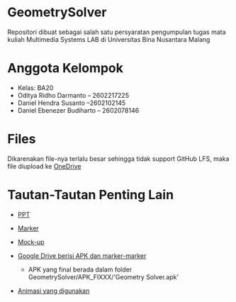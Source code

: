 # GeometrySolver
Repositori dibuat sebagai salah satu persyaratan pengumpulan tugas mata kuliah Multimedia Systems LAB di Universitas Bina Nusantara Malang

# Anggota Kelompok
- Kelas: BA20
- Oditya Ridho Darmanto – 2602217225
- Daniel Hendra Susanto –2602102145
- Daniel Ebenezer Budiharto – 2602078146


# Files
Dikarenakan file-nya terlalu besar sehingga tidak support GitHub LFS, maka file diupload ke [OneDrive](https://binusianorg-my.sharepoint.com/personal/daniel_budiharto_binus_ac_id/_layouts/15/guestaccess.aspx?share=Eh8hmgvqE7RAub_VAWxnwsgBkrQHTlBP1nb0xDgzugT9OQ&e=WjKIKT)

# Tautan-Tautan Penting Lain
- [PPT](https://docs.google.com/presentation/d/1IPDtT4dvu5thdmtBmSz0BTZ6JwrdPeFeecbbB_MtwgQ/edit#slide=id.g1105c8a80e8_5_68)

- [Marker](https://www.figma.com/file/Bgxdt5Z9DqFe2vrphLXCHS/Mulmed-LAB?type=design&node-id=0%3A1&mode=design&t=eWwVZnzGNdxSXtbf-1)

- [Mock-up](https://www.figma.com/file/eQe2Deo1g6Tsoal5hy3OgI/mock-up-geometry-solver?type=design&node-id=0%3A1&mode=design&t=k2nsFRKnzmU4W3Eo-1)

- [Google Drive berisi APK dan marker-marker](https://drive.google.com/drive/folders/109tVTsqSfCuzNOpFGoYAmJEG_0yr4Mn1?usp=sharing)
    - APK yang final berada dalam folder GeometrySolver/APK_FIXXX/'Geometry Solver.apk'

- [Animasi yang digunakan](https://binusianorg-my.sharepoint.com/personal/oditya_darmanto_binus_ac_id/_layouts/15/guestaccess.aspx?share=EjZUCnx0BJ5KuVNBjR1fCkkB8C)